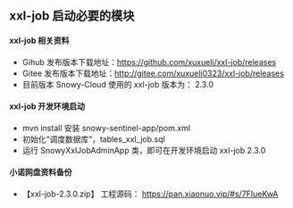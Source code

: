 ## xxl-job 启动必要的模块

#### xxl-job 相关资料
* Gihub 发布版本下载地址：https://github.com/xuxueli/xxl-job/releases
* Gitee 发布版本下载地址：http://gitee.com/xuxueli0323/xxl-job/releases
* 目前版本 Snowy-Cloud 使用的 xxl-job 版本为： 2.3.0

#### xxl-job 开发环境启动
* mvn install 安装 snowy-sentinel-app/pom.xml
* 初始化“调度数据库”，tables_xxl_job.sql
* 运行 SnowyXxlJobAdminApp 类，即可在开发环境启动 xxl-job 2.3.0

#### 小诺网盘资料备份
* 【xxl-job-2.3.0.zip】 工程源码： https://pan.xiaonuo.vip/#s/7FIueKwA